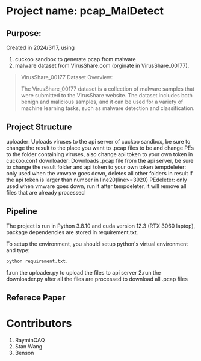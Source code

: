 # Project name: pcap_MalDetect
## Purpose: 
Created in 2024/3/17, using 
  1. cuckoo sandbox to generate pcap from malware
  2. malware dataset from VirusShare.com (orginate in VirusShare_00177).
  > VirusShare_00177 Dataset Overview:
>   
  > The VirusShare_00177 dataset is a collection of malware samples that were submitted to the VirusShare website. The dataset includes both benign and malicious     samples, and it can be used for a variety of machine learning tasks, such as malware detection and classification.

## Project Structure
uploader: Uploads viruses to the api server of cuckoo sandbox, be sure to change the result to the place you want to .pcap files to be and change PEs to the folder containing viruses, also              change api token to your own token in cuckoo.conf
downloader: Downloads .pcap file from the api server, be sure to change the result folder and api token to your own token
tempdeleter: only used when the vmware goes down, deletes all other folders in result if the api token is larger than number in line20(line>=3920)
PEdeleter: only used when vmware goes down, run it after tempdeleter, it will remove all files that are already processed


## Pipeline
The project is run in Python 3.8.10 and cuda version 12.3 (RTX 3060 laptop), package dependencies are stored in requirement.txt.

To setup the environment, you should setup python's virtual environment and type:
```shell
python requirement.txt.
```
1.run the uploader.py to upload the files to api server
2.run the downloader.py after all the files are processed to download all .pcap files
## Referece Paper


# Contributors
1. RayminQAQ
2. Stan Wang
3. Benson
